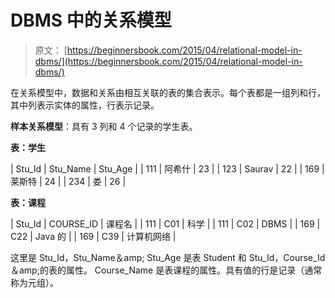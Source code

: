# DBMS 中的关系模型

> 原文： [https://beginnersbook.com/2015/04/relational-model-in-dbms/](https://beginnersbook.com/2015/04/relational-model-in-dbms/)

在关系模型中，数据和关系由相互关联的表的集合表示。每个表都是一组列和行，其中列表示实体的属性，行表示记录。

**样本关系模型**：具有 3 列和 4 个记录的学生表。

**表：学生**

| Stu_Id | Stu_Name | Stu_Age |
| 111 | 阿希什 | 23 |
| 123 | Saurav | 22 |
| 169 | 莱斯特 | 24 |
| 234 | 娄 | 26 |

**表：课程**

| Stu_Id | COURSE_ID | 课程名 |
| 111 | C01 | 科学 |
| 111 | C02 | DBMS |
| 169 | C22 | Java 的 |
| 169 | C39 | 计算机网络 |

这里是 Stu_Id，Stu_Name＆amp; Stu_Age 是表 Student 和 Stu_Id，Course_Id＆amp;的表的属性。 Course_Name 是表课程的属性。具有值的行是记录（通常称为元组）。